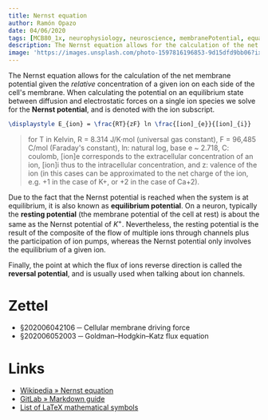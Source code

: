 ```yaml
---
title: Nernst equation
author: Ramón Opazo
date: 04/06/2020
tags: [MCB80_1x, neurophysiology, neuroscience, membranePotential, equation]
description: The Nernst equation allows for the calculation of the net membrane potential given the relative concentration of a given ion on each side of the cell's membrane. When calculating the potential on an equilibrium state between diffusion and electrostatic forces on a single ion species we solve for the Nernst potential, and is denoted with the ion subscript.
image: 'https://images.unsplash.com/photo-1597816196853-9d15dfd9bb06?ixlib=rb-1.2.1&ixid=eyJhcHBfaWQiOjEyMDd9&auto=format&fit=crop&w=1948&q=80'
---
```


The Nernst equation allows for the calculation of the net membrane potential given the _relative_ concentration of a given ion on each side of the cell's membrane. When calculating the potential on an equilibrium state between diffusion and electrostatic forces on a single ion species we solve for the **Nernst potential**, and is denoted with the ion subscript.

```latex
\displaystyle E_{ion} = \frac{RT}{zF} ln \frac{[ion]_{e}}{[ion]_{i}}
```

> for T in Kelvin, R = 8.314 J/K·mol (universal gas constant), F = 96,485 C/mol (Faraday's constant), ln: natural log, base e ~ 2.718, C: coulomb, [ion]e corresponds to the extracellular concentration of an ion, [ion]i thus to the intracellular concentration, and z: valence of the ion (in this cases can be approximated to the net charge of the ion, e.g. +1 in the case of K+, or +2 in the case of Ca+2).

Due to the fact that the Nernst potential is reached when the system is at equilibrium, it is also known as **equilibrium potential**. On a neuron, typically the **resting potential** (the membrane potential of the cell at rest) is about the same as the Nernst potential of $K^{+}$. Nevertheless, the resting potential is the result of the composite of the flow of multiple ions through channels plus the participation of ion pumps, whereas the Nernst potential only involves the equilibrium of a given ion.

Finally, the point at which the flux of ions reverse direction is called the **reversal potential**, and is usually used when talking about ion channels.

# Zettel

- §202006042106 ─ Cellular membrane driving force
- §202006052003 ─ Goldman–Hodgkin–Katz flux equation

# Links

- [Wikipedia » Nernst equation](https://en.wikipedia.org/wiki/Nernst_equation)
- [GitLab » Markdown guide](https://about.gitlab.com/handbook/markdown-guide/)
- [List of LaTeX mathematical symbols](https://oeis.org/wiki/List_of_LaTeX_mathematical_symbols)
